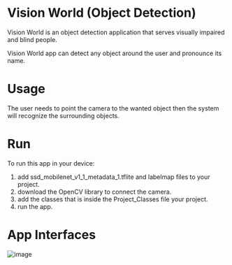 # Vision World (Object Detection)

Vision World is an object detection application that serves visually impaired and blind people.

Vision World app can detect any object around the user and pronounce its name.


# Usage

The user needs to point the camera to the wanted object then the system will recognize the surrounding objects.


# Run

To run this app in your device:
1) add ssd_mobilenet_v1_1_metadata_1.tflite and labelmap files to your project.
2) download the OpenCV library to connect the camera.
3) add the classes that is inside the Project_Classes file your project.
4) run the app.


# App Interfaces

![image](https://user-images.githubusercontent.com/86565005/169647924-4a0595e4-8e4e-407f-842e-5df01df8792f.png)








